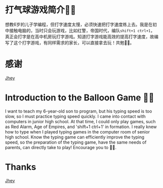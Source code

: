 # 打气球游戏简介🎈🎈

想教6岁的儿子学编程，但打字速度太慢，必须快速把打字速度练上去。我是在初中接触电脑的，当时只会玩游戏，比如红警，帝国时代，编队`shift+1 ctrl+1`，真正会打字是在高中机房玩打字游戏。知道打字游戏能高效的提高打字速度，故编写了这个打字游戏，有同样需求的家长，可以直接拿去玩！共勉🎈🎈。

# 感谢
[Jhey](https://codepen.io/jh3y/pen/MWaZKwO)


# Introduction to the Balloon Game 🎈🎈

I want to teach my 6-year-old son to program, but his typing speed is too slow, so I must practice typing speed quickly. I came into contact with computers in junior high school. At that time, I could only play games, such as Red Alarm, Age of Empires, and 'shift+1 ctrl+1' in formation. I really knew how to type when I played typing games in the computer room of senior high school. Know the typing game can efficiently improve the typing speed, so the preparation of the typing game, have the same needs of parents, can directly take to play! Encourage you to 🎈🎈.


# Thanks
[Jhey](https://codepen.io/jh3y/pen/MWaZKwO)